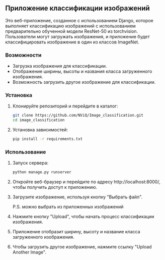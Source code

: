 ## Приложение классификации изображений

Это веб-приложение, созданное с использованием Django, которое выполняет классификацию изображений с использованием предварительно обученной модели ResNet-50 из torchvision. Пользователи могут загружать изображения, и приложение будет классифицировать изображение в один из классов ImageNet.

### Возможности
*    Загрузка изображения для классификации.
*    Отображение ширины, высоты и названия класса загруженного изображения.
*    Возможность загрузить другое изображение для классификации.

### Установка
1. Клонируйте репозиторий и перейдите в каталог:
   ```bash
   git clone https://github.com/NViQ/Image_classification.git
   cd image_classification

2. Установка зависимостей:
    
    ```bash
   pip install -r requirements.txt

### Использование
1. Запуск сервера:
   ```bash
   python manage.py runserver

2. Откройте веб-браузер и перейдите по адресу http://localhost:8000/, чтобы получить доступ к приложению.

3. Загрузите изображение, используя кнопку "Выбрать файл".

   P.S. можно выбрать из приложенных изображений

4. Нажмите кнопку "Upload", чтобы начать процесс классификации изображения.

5. Приложение отобразит ширину, высоту и название класса загруженного изображения.

6. Чтобы загрузить другое изображение, нажмите ссылку "Upload Another Image".
